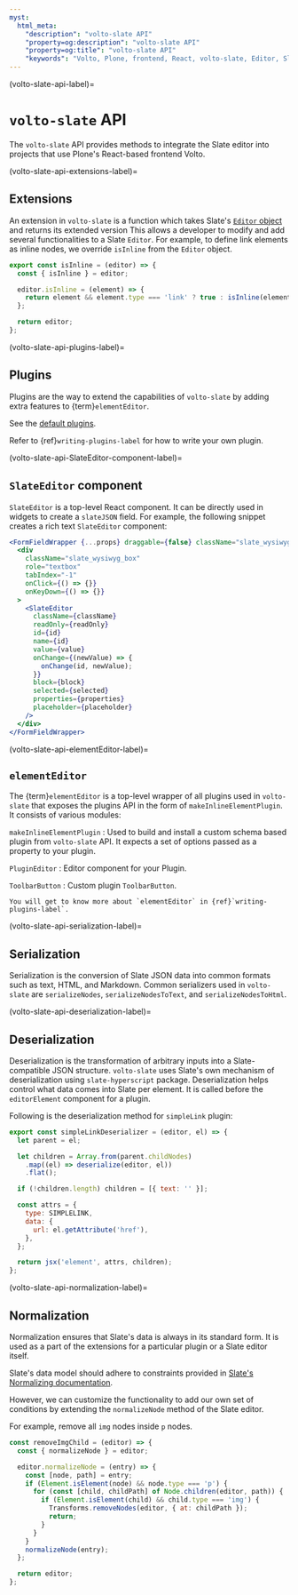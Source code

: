 ```yaml
---
myst:
  html_meta:
    "description": "volto-slate API"
    "property=og:description": "volto-slate API"
    "property=og:title": "volto-slate API"
    "keywords": "Volto, Plone, frontend, React, volto-slate, Editor, Slate, API"
---
```


(volto-slate-api-label)=

# `volto-slate` API

The `volto-slate` API provides methods to integrate the Slate editor into projects that use Plone's React-based frontend Volto.


(volto-slate-api-extensions-label)=

## Extensions

An extension in `volto-slate` is a function which takes Slate's [`Editor` object](https://docs.slatejs.org/concepts/07-editor) and returns its extended version
This allows a developer to modify and add several functionalities to a Slate `Editor`.
For example, to define link elements as inline nodes, we override `isInline` from the `Editor` object.

```js
export const isInline = (editor) => {
  const { isInline } = editor;

  editor.isInline = (element) => {
    return element && element.type === 'link' ? true : isInline(element);
  };

  return editor;
};
```


(volto-slate-api-plugins-label)=

## Plugins

Plugins are the way to extend the capabilities of `volto-slate` by adding extra features to {term}`elementEditor`.

See the [default plugins](https://github.com/plone/volto/tree/master/packages/volto-slate/src/editor/plugins).

Refer to {ref}`writing-plugins-label` for how to write your own plugin.


(volto-slate-api-SlateEditor-component-label)=

## `SlateEditor` component

`SlateEditor` is a top-level React component.
It can be directly used in widgets to create a `slateJSON` field.
For example, the following snippet creates a rich text `SlateEditor` component:

```jsx
<FormFieldWrapper {...props} draggable={false} className="slate_wysiwyg">
  <div
    className="slate_wysiwyg_box"
    role="textbox"
    tabIndex="-1"
    onClick={() => {}}
    onKeyDown={() => {}}
  >
    <SlateEditor
      className={className}
      readOnly={readOnly}
      id={id}
      name={id}
      value={value}
      onChange={(newValue) => {
        onChange(id, newValue);
      }}
      block={block}
      selected={selected}
      properties={properties}
      placeholder={placeholder}
    />
  </div>
</FormFieldWrapper>
```


(volto-slate-api-elementEditor-label)=

## `elementEditor`

The {term}`elementEditor` is a top-level wrapper of all plugins used in `volto-slate` that exposes the plugins API in the form of `makeInlineElementPlugin`.
It consists of various modules:

`makeInlineElementPlugin`
:   Used to build and install a custom schema based plugin from `volto-slate` API.
    It expects a set of options passed as a property to your plugin.

`PluginEditor`
:   Editor component for your Plugin.

`ToolbarButton`
:   Custom plugin `ToolbarButton`.

```{note}
You will get to know more about `elementEditor` in {ref}`writing-plugins-label`.
```


(volto-slate-api-serialization-label)=

## Serialization

Serialization is the conversion of Slate JSON data into common formats such as text, HTML, and Markdown.
Common serializers used in `volto-slate` are `serializeNodes`, `serializeNodesToText`, and `serializeNodesToHtml`.


(volto-slate-api-deserialization-label)=

## Deserialization

Deserialization is the transformation of arbitrary inputs into a Slate-compatible JSON structure.
`volto-slate` uses Slate's own mechanism of deserialization using `slate-hyperscript` package.
Deserialization helps control what data comes into Slate per element.
It is called before the `editorElement` component for a plugin.

Following is the deserialization method for `simpleLink` plugin:

```js
export const simpleLinkDeserializer = (editor, el) => {
  let parent = el;

  let children = Array.from(parent.childNodes)
    .map((el) => deserialize(editor, el))
    .flat();

  if (!children.length) children = [{ text: '' }];

  const attrs = {
    type: SIMPLELINK,
    data: {
      url: el.getAttribute('href'),
    },
  };

  return jsx('element', attrs, children);
};
```


(volto-slate-api-normalization-label)=

## Normalization

Normalization ensures that Slate's data is always in its standard form.
It is used as a part of the extensions for a particular plugin or a Slate editor itself.

Slate's data model should adhere to constraints provided in [Slate's Normalizing documentation](https://docs.slatejs.org/concepts/11-normalizing#built-in-constraints).

However, we can customize the functionality to add our own set of conditions by extending the `normalizeNode` method of the Slate editor.

For example, remove all `img` nodes inside `p` nodes.

```js
const removeImgChild = (editor) => {
  const { normalizeNode } = editor;

  editor.normalizeNode = (entry) => {
    const [node, path] = entry;
    if (Element.isElement(node) && node.type === 'p') {
      for (const [child, childPath] of Node.children(editor, path)) {
        if (Element.isElement(child) && child.type === 'img') {
          Transforms.removeNodes(editor, { at: childPath });
          return;
        }
      }
    }
    normalizeNode(entry);
  };

  return editor;
};
```

